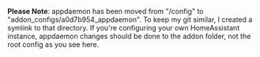 **Please Note**: appdaemon has been moved from "/config" to "addon_configs/a0d7b954_appdaemon". To keep my git similar, I created a symlink to that directory. If you're configuring your own HomeAssistant instance, appdaemon changes should be done to the addon folder, not the root config as you see here.